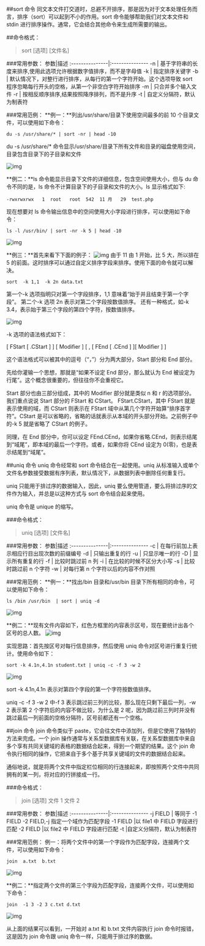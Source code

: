 ##sort 命令
同文本文件打交道时，总避不开排序，那是因为对于文本处理任务而言，排序（sort）可以起到不小的作用。sort 命令能够帮助我们对文本文件和 stdin 进行排序操作。通常，它会结合其他命令来生成所需要的输出。

##命令格式：
>sort [选项] [文件名]

###常用参数：
参数|描述
:---------------|:---------------
-n  |      基于字符串的长度来排序,使用此选项允许根据数字值排序，而不是字母值
-k   |     指定排序关键字
-b   |     默认情况下，对整行进行排序，从每行的第一个字符开始。这个选项导致 sort            程序忽略每行开头的空格，从第一个非空白字符开始排序
-m    |    只合并多个输入文件
-r    |  按相反顺序排序,结果按照降序排列，而不是升序
-t      |  自定义分隔符，默认为制表符

###常用范例：
**例一：**列出/usr/share/目录下使用空间最多的前 10 个目录文件，可以使用如下命令：
```
du -s /usr/share/* | sort -nr | head -10
```
du -s /usr/share/* 命令显示/usr/share/目录下所有文件和目录的磁盘使用空间，目录包含目录下的子目录和文件

![img](https://dn-anything-about-doc.qbox.me/userid3372labid370time1420780699046)

**例二：**ls 命令能显示目录下文件的详细信息，包含空间使用大小，但与 du 命令不同的是，ls 命令不计算目录下的子目录和文件的大小。ls 显示格式如下:
```
-rwxrwxrwx   1  root   root  542  11 月   29  test.php
```
现在想要对 ls 命令输出信息中的空间使用大小字段进行排序，可以使用如下命令：
```
ls -l /usr/bin/ | sort -nr -k 5 | head -10
```
![img](https://dn-anything-about-doc.qbox.me/userid3372labid370time1420780744468)

**例三：**首先来看下下面的例子：
![img](https://dn-anything-about-doc.qbox.me/userid3372labid370time1420780803123)
由于 11 由 1 开始，比 5 大，所以排在 5 的前面。这时排序可以通过自定义排序字段来排序。使用下面的命令就可以解决。
```
sort  -k 1,1  -k 2n data.txt
```
第一个-k 选项指明只对第一个字段排序，1,1 意味着“始于并且结束于第一个字段”。
第二个-k 选项 2n 表示对第二个字段按数值排序。
还有一种格式，如-k 3.4，表示始于第三个字段的第四个字符，按数值排序。

![img](https://dn-anything-about-doc.qbox.me/userid3372labid370time1420780839828)

-k 选项的语法格式如下：

[ FStart [ .CStart ] ] [ Modifier ] [ , [ FEnd [ .CEnd ] ][ Modifier ] ]

这个语法格式可以被其中的逗号（“，”）分为两大部分，Start 部分和 End 部分。

先给你灌输一个思想，那就是“如果不设定 End 部分，那么就认为 End 被设定为行尾”。这个概念很重要的，但往往你不会重视它。

Start 部分也由三部分组成，其中的 Modifier 部分就是类似 n 和 r 的选项部分。我们重点说说 Start 部分的 FStart 和 CStart。
FStart.CStart，其中 FStart 就是表示使用的域，而 CStart 则表示在 FStart 域中从第几个字符开始算“排序首字符”。CStart 是可以省略的，省略的话就表示从本域的开头部分开始。之前例子中的-k 5 就是省略了 CStart 的例子。

同理，在 End 部分中，你可以设定 FEnd.CEnd，如果你省略.CEnd，则表示结尾到“域尾”，即本域的最后一个字符。或者，如果你将 CEnd 设定为 0(零)，也是表示结尾到“域尾”。

##uniq 命令
uniq 命令经常和 sort 命令结合在一起使用。uniq 从标准输入或单个文件名参数接受数据有序列表，默认情况下，从数据列表中删除任何重复行。

uniq 只能用于排过序的数据输入，因此，uniq 要么使用管道，要么将排过序的文件作为输入，并总是以这种方式与 sort 命令结合起来使用。

uniq 命令是 unique 的缩写。

###命令格式：
>uniq [选项] [文件名]

###常用参数：
参数|描述
:---------------|:---------------
-c   |     在每行前加上表示相应行目出现次数的前缀编号
-d      |  只输出重复的行
-u     |   只显示唯一的行
-D    |    显示所有重复的行
-f     |   比较时跳过前 n 列
-i    |    在比较的时候不区分大小写
-s   |     比较时跳过前 n 个字符
-w |       对每行第 n 个字符以后的内容不作对照

###常用范例：
**例一：**找出/bin 目录和/usr/bin 目录下所有相同的命令，可以使用如下命令：
```
ls /bin /usr/bin  | sort | uniq -d
```
![img](https://dn-anything-about-doc.qbox.me/userid3372labid370time1420781011797)

**例二：**现有文件内容如下，红色方框里的内容表示区号，现在要统计出各个区号的总人数。
![img](https://dn-anything-about-doc.qbox.me/userid3372labid370time1420781055838)

实现思路：首先按区号对每行信息排序，然后使用 uniq 命令对区号进行重复行统计。使用命令如下：
```
sort -k 4.1n,4.1n student.txt | uniq -c -f 3 -w 2
```
![img](https://dn-anything-about-doc.qbox.me/userid3372labid370time1420781089813)

sort -k 4.1n,4.1n 表示对第四个字段的第一个字符按数值排序。

uniq -c -f 3 -w 2 中-f 3 表示跳过前三列的比较，那么现在只剩下最后一列，-w 2 表示第 2 个字符后的内容不做比较，为什么是 2 呢，因为跳过前三列时并没有跳过最后一列前面的空格分隔符，区号前都还有一个空格。

##join 命令
join 命令类似于 paste，它会往文件中添加列，但是它使用了独特的方法来完成。一个 join 操作通常与关系型数据库有关联，在关系型数据库中来自多个享有共同关键域的表格的数据结合起来，得到一个期望的结果。这个 join 命令执行相同的操作，它把来自于多个基于共享关键域的文件的数据结合起来。

通俗地说，就是将两个文件中指定栏位相同的行连接起来，即按照两个文件中共同拥有的某一列，将对应的行拼接成一行。

###命令格式：
>join  [选项] 文件 1  文件 2

###常用参数：
参数|描述
:---------------|:---------------
-j FIELD    |   等同于 -1 FIELD -2 FIELD,-j 指定一个域作为匹配字段
-1 FIELD  |以 file1 中 FIELD 字段进行匹配
-2 FIELD  |以 file2 中 FIELD 字段进行匹配
-t            |自定义分隔符，默认为制表符

###常用范例：
例一：将两个文件中的第一个字段作为匹配字段，连接两个文件，可以使用如下命令：
```
join  a.txt  b.txt
```
![img](https://dn-anything-about-doc.qbox.me/userid3372labid370time1420781241207)

**例二：**指定两个文件的第三个字段为匹配字段，连接两个文件，可以使用如下命令：
```
join  -1 3 -2 3 c.txt d.txt
```
![img](https://dn-anything-about-doc.qbox.me/userid3372labid370time1420781274456)

从上面的结果可以看到，一开始对 a.txt 和 b.txt 文件内容执行 join 命令时报错，这是因为 join 命令跟 uniq 命令一样，只能用于排过序的数据。

